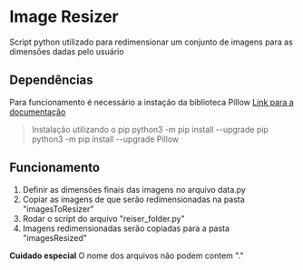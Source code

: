 # Image Resizer

Script python utilizado para redimensionar um conjunto de imagens para as dimensões dadas pelo usuário

## Dependências

Para funcionamento é necessário a instação da biblioteca Pillow
[Link para a documentação](https://pillow.readthedocs.io/en/stable/)

> Instalação utilizando o pip
> python3 -m pip install --upgrade pip
> python3 -m pip install --upgrade Pillow

## Funcionamento

1. Definir as dimensões finais das imagens no arquivo data.py
2. Copiar as imagens de que serão redimensionadas na pasta "imagesToResizer"
3. Rodar o script do arquivo "reiser_folder.py"
4. Imagens redimensionadas serão copiadas para a pasta "imagesResized"

**Cuidado especial**
O nome dos arquivos não podem contem "."
